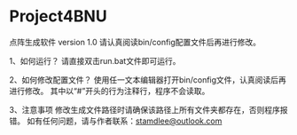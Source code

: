 # Project4BNU
点阵生成软件 version 1.0
请认真阅读bin/config配置文件后再进行修改。

1、如何运行？
请直接双击run.bat文件即可运行。

2、如何修改配置文件？
使用任一文本编辑器打开bin/config文件，认真阅读后再进行修改。
其中以“#”开头的行为注释行，程序不会读取。

3、注意事项
修改生成文件路径时请确保该路径上所有文件夹都存在，否则程序报错。
如有任何问题，请与作者联系：stamdlee@outlook.com
